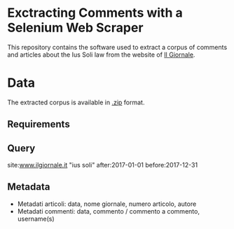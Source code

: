 # Exctracting Comments with a Selenium Web Scraper

This repository contains the software used to extract a corpus of comments and articles about the Ius Soli law from the website of [Il Giornale](https://www.ilgiornale.it/). 

# Data

The extracted corpus is available in [.zip](https://drive.google.com/file/d/14CF-2DCGLnOTNV1WfgElgOEpRuUoYzfQ/view?usp=sharing) format.

## Requirements



## Query 

site:www.ilgiornale.it "ius soli" after:2017-01-01 before:2017-12-31


## Metadata

- Metadati articoli: data, nome giornale, numero articolo, autore 
- Metadati commenti: data, commento / commento a commento, username(s)

